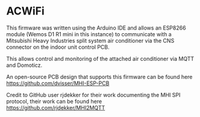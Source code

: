 # ACWiFi

This firmware was written using the Arduino IDE and allows an ESP8266 module (Wemos D1 R1 mini in this instance) to communicate with a Mitsubishi Heavy Industries
split system air conditioner via the CNS connector on the indoor unit control PCB. 

This allows control and monitoring of the attached air conditioner via MQTT and Domoticz. 

An open-source PCB design that supports this firmware can be found here https://github.com/dvisser/MHI-ESP-PCB

Credit to GitHub user rjdekker for their work documenting the MHI SPI protocol, their work can be found here https://github.com/rjdekker/MHI2MQTT
